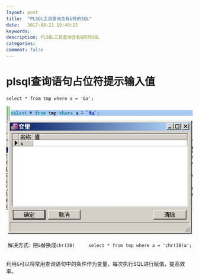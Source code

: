 ```yaml
---
layout: post
title:  "PLSQL工具查询含有&符的SQL"
date:   2017-08-21 19:49:22
keywords: 
description: PLSQL工具查询含有&符的SQL
categories: 
comment: false
---
```

# plsql查询语句占位符提示输入值
```
select * from tmp where a = '&a';
```
![](/resources/15033163076611.jpg)

 解决方式:
 把`&`替换成`chr(38) `
 
 ```
 select * from tmp where a = 'chr(38)a';
 ```

利用`&`可以将常用查询语句中的条件作为变量，每次执行SQL进行赋值，提高效率。

